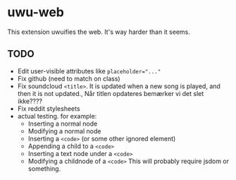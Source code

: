 # uwu-web

This extension uwuifies the web. It's way harder than it seems.

## TODO
* Edit user-visible attributes like `placeholder="..."`
* Fix github (need to match on class)
* Fix soundcloud `<title>`. It is updated when a new song is played, and then
  it is not updated., Når titlen opdateres bemærker vi det slet ikke????
* Fix reddit stylesheets
* actual testing. for example:
	* Inserting a normal node
	* Modifying a normal node
	* Inserting a `<code>` (or some other ignored element)
	* Appending a child to a `<code>`
	* Inserting a text node under a `<code>`
	* Modifying a childnode of a `<code>`
  This will probably require jsdom or something.
